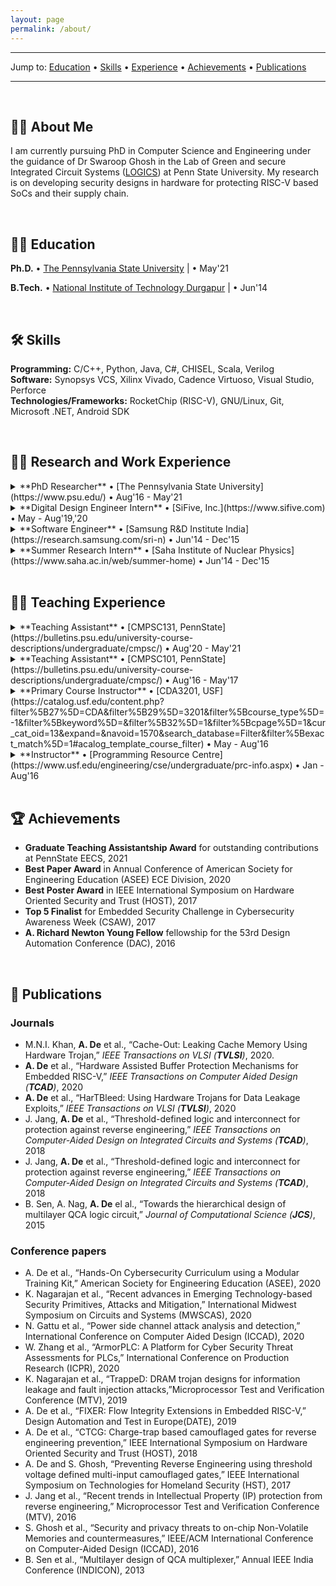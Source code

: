 ```yaml
---
layout: page
permalink: /about/
---
```


---

Jump to: [Education](#education) • [Skills](#skills) • [Experience](#work-experience) • [Achievements](#achievements) • [Publications](#publications)

---

<br>

## <a id="about-me">🙋‍♂️ About Me</a>
I am currently pursuing PhD in Computer Science and Engineering under the guidance of Dr Swaroop Ghosh in the Lab of Green and secure Integrated Circuit Systems ([LOGICS](https://personal.psu.edu/szg212)) at Penn State University. My research is on developing security designs in hardware for protecting RISC-V based SoCs and their supply chain.

<br>


## <a id="education">👨‍🎓 Education</a>

**Ph.D.** • [The Pennsylvania State University](https://www.psu.edu/) | • May'21

**B.Tech.** • [National Institute of Technology Durgapur](https://nitdgp.ac.in) | • Jun'14

<br>


## <a id="skills">🛠️ Skills</a>

**Programming:** C/C++, Python, Java, C#, CHISEL, Scala, Verilog <br>
**Software:** Synopsys VCS, Xilinx Vivado, Cadence Virtuoso, Visual Studio, Perforce <br>
**Technologies/Frameworks:** RocketChip (RISC-V), GNU/Linux, Git, Microsoft .NET, Android SDK

<br>


## <a id="work-experience">👨‍💼 Research and Work Experience</a>


<details>
    <summary markdown="span">**PhD Researcher** • [The Pennsylvania State University](https://www.psu.edu/) • Aug'16 - May'21</summary>
    <ul>
        <li>
            <strong>Security Extensions for RISC-V:</strong> Developed a RISC-V hardware accelerator platform for protection against 
            common memory corruption vulnerabilities, such as, buffer overflows using hardware shadow stacks, PUF-based 
            randomized canaries, and hardware bounds checking.
        </li>
        <li>
            <strong>Data Leakage Exploits using Hardware Trojans:</strong> Developed a hardware Trojan based system exploit that can 
            leak data from a process’s address space and perform privilege escalation.
        </li>
        <li>
            <strong>Camouflaged Gates for Reverse Engineering Prevention:</strong> Developed a multi-input multi-function 
            camouflaged gate based on threshold voltage logic to prevent reverse engineering of circuits. Developed a 
            charge-trap and NV-FeFET based camouflaged gate to thwart RE attacks involving untrusted foundries.
        </li>
    </ul>
</details>

<details>
    <summary markdown="span">**Digital Design Engineer Intern** • [SiFive, Inc.](https://www.sifive.com) • May - Aug'19,'20</summary>
    <ul>
        <li>
            <strong>Unified Overlay API:</strong> Prototyped a new unified API for overlay placement for peripheral CHISEL devices to 
            facilitate faster and easier overlay instantiations for both FPGA and ASIC platforms.
        </li>
        <li>
            <strong>SiFive Address Guard Extension Module:</strong> Designed security architectures for policy-based memory protection 
            in SiFive Core IPs. Implemented security module RTL using CHISEL and created system test code in C for design sanity checks.
        </li>
    </ul>
</details>

<details>
    <summary markdown="span">**Software Engineer** • [Samsung R&D Institute India](https://research.samsung.com/sri-n) • Jun'14 - Dec'15</summary>
    <ul>
        <li>
            <strong>Samsung Knox:</strong> Worked on development and commercialization of Samsung Knox, an enterprise mobile 
            security solution by Samsung. Refined Knox application experience during OS upgrades for mobile devices. 
            Performed automated upstream sanity checks of Knox containers.
        </li>
    </ul>
</details>

<details>
    <summary markdown="span">**Summer Research Intern** • [Saha Institute of Nuclear Physics](https://www.saha.ac.in/web/summer-home) • Jun'14 - Dec'15</summary>
    <ul>
        <li>
            <strong>Automated Rough Set Clustering:</strong> Implemented an automated unsupervised rough-set clustering 
            methodology for pattern recognition. [Supervisor: <a href="https://www.saha.ac.in/cs/gautam.garai/">Dr. Gautam Garai</a>, Scientist ‘G’, Comp. Sc. Div., SINP]
        </li>
    </ul>
</details>

<br>


## <a id="teaching-experience">👨‍🏫 Teaching Experience</a>

<details>
    <summary markdown="span">**Teaching Assistant** • [CMPSC131, PennState](https://bulletins.psu.edu/university-course-descriptions/undergraduate/cmpsc/) • Aug'20 - May'21</summary>
    <ul>
        <li>
            Assisted a class of over 600 students during weekly programming labs, recitations, and office hours.
        </li>
        <li>
            Set up dev environment and assignment submission infrastructure with version control to aid students.
        </li>
        <li>
            Set up and assisted in various course logistics including setting up Microsoft Teams classroom to facilitate 
            classroom discussions during remote learning
        </li>
    </ul>
</details>

<details>
    <summary markdown="span">**Teaching Assistant** • [CMPSC101, PennState](https://bulletins.psu.edu/university-course-descriptions/undergraduate/cmpsc/) • Aug'16 - May'17</summary>
    <ul>
        <li>
            Assisted a class of 200 students during weekly programming labs, recitations, and office hours.
        </li>
        <li>
            Taught python concepts during programming labs.
        </li>
        <li>
            Prepared and graded assignments and exams.
        </li>
    </ul>
</details>

<details>
    <summary markdown="span">**Primary Course Instructor** • [CDA3201, USF](https://catalog.usf.edu/content.php?filter%5B27%5D=CDA&filter%5B29%5D=3201&filter%5Bcourse_type%5D=-1&filter%5Bkeyword%5D=&filter%5B32%5D=1&filter%5Bcpage%5D=1&cur_cat_oid=13&expand=&navoid=1570&search_database=Filter&filter%5Bexact_match%5D=1#acalog_template_course_filter) • May - Aug'16</summary>
    <ul>
        <li>Taught a class of 50 students.</li>
        <li>Prepared course outline, lecture materials and assignments.</li>
    </ul>
</details>

<details>
    <summary markdown="span">**Instructor** • [Programming Resource Centre](https://www.usf.edu/engineering/cse/undergraduate/prc-info.aspx) • Jan - Aug'16</summary>
    <ul>
        <li>TAssisted students from various disciplines with programming concepts.</li>
    </ul>
</details>

<br>


## <a id="achievements">🏆 Achievements</a>

* **Graduate Teaching Assistantship Award** for outstanding contributions at PennState EECS, 2021
* **Best Paper Award** in Annual Conference of American Society for Engineering Education (ASEE) ECE Division, 2020
* **Best Poster Award** in IEEE International Symposium on Hardware Oriented Security and Trust (HOST), 2017
* **Top 5 Finalist** for Embedded Security Challenge in Cybersecurity Awareness Week (CSAW), 2017
* **A. Richard Newton Young Fellow** fellowship for the 53rd Design Automation Conference (DAC), 2016

<br>




## <a id="publications">📜 Publications</a>

### Journals
* M.N.I. Khan, **A. De** et al., “Cache-Out: Leaking Cache Memory Using Hardware Trojan,” _IEEE Transactions on VLSI (**TVLSI**)_, 2020.
* **A. De** et al., “Hardware Assisted Buffer Protection Mechanisms for Embedded RISC-V,” _IEEE Transactions on Computer Aided Design (**TCAD**)_, 2020
* **A. De** et al., “HarTBleed: Using Hardware Trojans for Data Leakage Exploits,” _IEEE Transactions on VLSI (**TVLSI**)_, 2020
* J. Jang, **A. De** et al., “Threshold-defined logic and interconnect for protection against reverse engineering,” _IEEE Transactions on Computer-Aided Design on Integrated Circuits and Systems (**TCAD**)_, 2018
* J. Jang, **A. De** et al., “Threshold-defined logic and interconnect for protection against reverse engineering,” _IEEE Transactions on Computer-Aided Design on Integrated Circuits and Systems (**TCAD**)_, 2018
* B. Sen, A. Nag, **A. De** el al., “Towards the hierarchical design of multilayer QCA logic circuit,” _Journal of Computational 
Science (**JCS**)_, 2015

### Conference papers
* A. De et al., “Hands-On Cybersecurity Curriculum using a Modular Training Kit,” American Society for Engineering Education (ASEE), 2020
* K. Nagarajan et al., “Recent advances in Emerging Technology-based Security Primitives, Attacks and Mitigation,” International Midwest Symposium on Circuits and Systems (MWSCAS), 2020
* N. Gattu et al., “Power side channel attack analysis and detection,” International Conference on Computer Aided Design (ICCAD), 2020
* W. Zhang et al., “ArmorPLC: A Platform for Cyber Security Threat Assessments for PLCs,” International Conference on Production Research (ICPR), 2020
* K. Nagarajan et al., “TrappeD: DRAM trojan designs for information leakage and fault injection attacks,”Microprocessor Test and Verification Conference (MTV), 2019
* A. De et al., “FIXER: Flow Integrity Extensions in Embedded RISC-V,” Design Automation and Test in Europe(DATE), 2019
* A. De et al., “CTCG: Charge-trap based camouflaged gates for reverse engineering prevention,” IEEE International Symposium on Hardware Oriented Security and Trust (HOST), 2018
* A. De and S. Ghosh, “Preventing Reverse Engineering using threshold voltage defined multi-input camouflaged gates,” IEEE International Symposium on Technologies for Homeland Security (HST), 2017
* J. Jang et al., “Recent trends in Intellectual Property (IP) protection from reverse engineering,” Microprocessor Test and Verification Conference (MTV), 2016
* S. Ghosh et al., “Security and privacy threats to on-chip Non-Volatile Memories and countermeasures,” IEEE/ACM International Conference on Computer-Aided Design (ICCAD), 2016
* B. Sen et al., “Multilayer design of QCA multiplexer,” Annual IEEE India Conference (INDICON), 2013
